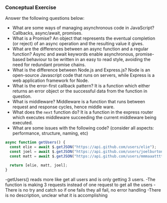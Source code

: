 ### Conceptual Exercise

Answer the following questions below:

- What are some ways of managing asynchronous code in JavaScript?
  Callbacks, async/await, promises.
- What is a Promise?
  An object that represents the eventual completion (or reject) of an async operation and the resulting value it gives.
- What are the differences between an async function and a regular function?
  Async and await keywords enable asynchronous, promise-based behaviour to be written in an easy to read style, avoiding the need for redundant promise chains.
- What is the difference between Node.js and Express.js?
  Node is an open-source Javascript code that runs on servers, while Express is a web application framework for Node.
- What is the error-first callback pattern?
  It is a function which either returns an error object or the successful data from the function in question.
- What is middleware?
  Middleware is a function that runs between request and response cycles, hence middle ware.
- What does the `next` function do?
  It is a function in the express router which executes middleware succeeding the current middleware being executed.
- What are some issues with the following code? (consider all aspects: performance, structure, naming, etc)

```js
async function getUsers() {
  const elie = await $.getJSON("https://api.github.com/users/elie");
  const joel = await $.getJSON("https://api.github.com/users/joelburton");
  const matt = await $.getJSON("https://api.github.com/users/mmmaaatttttt");

  return [elie, matt, joel];
}
```

-getUsers() reads more like get all users and is only getting 3 users.
-The function is making 3 requests instead of one request to get all the users
-There is no try and catch so if one fails they all fail, no error handling
-There is no description, unclear what it is accomplishing
